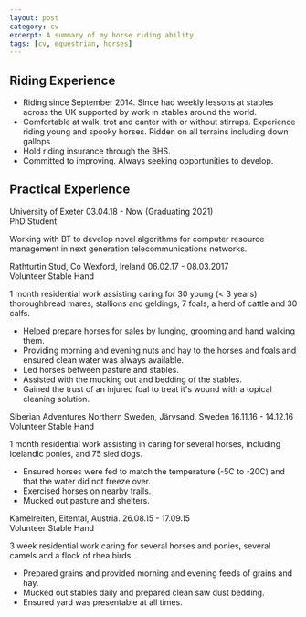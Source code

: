 ```yaml
---
layout: post
category: cv
excerpt: A summary of my horse riding ability
tags: [cv, equestrian, horses]
---
```


## Riding Experience
<ul>
    <li>
        Riding since September 2014. Since had weekly lessons at stables across the UK supported by work in stables around the world.
    </li>
    <li>
        Comfortable at walk, trot and canter with or without stirrups.
        Experience riding young and spooky horses.
        Ridden on all terrains including down gallops.
    </li>
    <li>
        Hold riding insurance through the BHS.
    </li>
    <li>
        Committed to improving. Always seeking opportunities to develop.
    </li>
</ul>

## Practical Experience
<div class="job-item">
    <div class="job-info">
        <span>University of Exeter</span>
        <date>03.04.18 - Now (Graduating 2021)</date>
    </div> 
    <div class="job-title">PhD Student</div>
    <p>
        Working with BT to develop novel algorithms for computer resource management in next generation telecommunications networks.
    </p>
</div>

<div class="experience">
    <div class="job-item">
        <div class="job-info">
            <span>Rathturtin Stud, Co Wexford, Ireland</span>
            <date>06.02.17 - 08.03.2017</date>
        </div>
        <div class="job-title">Volunteer Stable Hand</div>
        <div class="job-body">
            <p>
                1 month residential work assisting caring for 30 young (< 3 years) thoroughbread mares, stallions and geldings, 7 foals, a herd of cattle and 30 calfs. 
            </p>
            <ul>
                <li>
                    Helped prepare horses for sales by lunging, grooming and hand walking them.
                </li>
                <li>
                    Providing morning and evening nuts and hay to the horses and foals and ensured clean water was always available.
                </li>
                <li>
                    Led horses between pasture and stables.
                </li>
                <li>
                    Assisted with the mucking out and bedding of the stables.
                </li>
                <li>
                    Gained the trust of an injured foal to treat it's wound with a topical cleaning solution.
                </li>
            </ul>
        </div>
    </div>
    <div class="job-item">
        <div class="job-info">
            <span>Siberian Adventures Northern Sweden, Järvsand, Sweden</span>
            <date>16.11.16 - 14.12.16</date>
        </div>
        <div class="job-title">Volunteer Stable Hand</div>
        <div class="job-body">
            <p>
                1 month residential work assisting in caring for several horses, including Icelandic ponies, and 75 sled dogs. 
            </p>
            <ul>
                <li>
                    Ensured horses were fed to match the temperature (-5C to -20C) and that the water did not freeze over.
                </li>
                <li>
                    Exercised horses on nearby trails.
                </li>
                <li>
                    Mucked out pasture and shelters.
                </li>
            </ul>
        </div>
    </div>
    <div class="job-item">
        <div class="job-info">
            <span>Kamelreiten, Eitental, Austria.</span>
            <date>26.08.15 - 17.09.15</date>
        </div>
        <div class="job-title">Volunteer Stable Hand</div>
        <div>
            <p>
                3 week residential work caring for several horses and ponies, several camels and a flock of rhea birds.
            </p>
            <ul>
                <li>
                    Prepared grains and provided morning and evening feeds of grains and hay.
                </li>
                <li>
                    Mucked out stables daily and prepared clean saw dust bedding.
                </li>
                <li>
                    Ensured yard was presentable at all times.
                </li>
            </ul>
        </div>
    </div>
</div>
